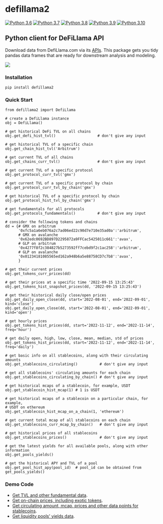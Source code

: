 # defillama2

[![Python 3.6](https://img.shields.io/badge/python-3.6-blue.svg)](https://www.python.org/downloads/release/python-360/)
[![Python 3.7](https://img.shields.io/badge/python-3.7-blue.svg)](https://www.python.org/downloads/release/python-370/)
[![Python 3.8](https://img.shields.io/badge/python-3.8-blue.svg)](https://www.python.org/downloads/release/python-380/)
[![Python 3.9](https://img.shields.io/badge/python-3.9-blue.svg)](https://www.python.org/downloads/release/python-390/)
[![Python 3.10](https://img.shields.io/badge/python-3.10-blue.svg)](https://www.python.org/downloads/release/python-310/)

## Python client for DeFiLlama API

Download data from DefiLlama.com via its [APIs](https://defillama.com/docs/api). 
This package gets you tidy pandas data frames that are ready for downstream 
analysis and modeling.

![](https://github.com/coindataschool/defillama2/blob/main/splash.png)

### Installation

`pip install defillama2`

### Quick Start

```
from defillama2 import DefiLlama

# create a DefiLlama instance
obj = DefiLlama()

# get historical DeFi TVL on all chains
obj.get_defi_hist_tvl()                   # don't give any input

# get historical TVL of a specific chain
obj.get_chain_hist_tvl('Arbitrum')

# get current TVL of all chains
obj.get_chains_curr_tvl()                 # don't give any input

# get current TVL of a specific protocol
obj.get_protocol_curr_tvl('gmx')     

# get current TVL of a specific protocol by chain
obj.get_protocol_curr_tvl_by_chain('gmx') 

# get historical TVL of a specific protocol by chain
obj.get_protocol_hist_tvl_by_chain('gmx') 

# get fundamentals for all protocols
obj.get_protocols_fundamentals()          # don't give any input

# consider the following tokens and chains
dd = {# GMX on arbitrum
      '0xfc5a1a6eb076a2c7ad06ed22c90d7e710e35ad0a':'arbitrum',  
      # GMX on avalanche
      '0x62edc0692BD897D2295872a9FFCac5425011c661':'avax',      
      # GLP on arbitrum
      '0x4277f8f2c384827b5273592ff7cebd9f2c1ac258':'arbitrum',  
      # GLP on avalanche
      '0x01234181085565ed162a948b6a5e88758CD7c7b8':'avax',      
      }

# get their current prices
obj.get_tokens_curr_prices(dd)

# get their prices at a specific time '2022-09-15 13:25:43'
obj.get_tokens_hist_snapshot_prices(dd, '2022-09-15 13:25:43')

# get their historical daily close/open prices 
obj.get_daily_open_close(dd, start='2022-08-01', end='2022-09-01', kind='close')
obj.get_daily_open_close(dd, start='2022-08-01', end='2022-09-01', kind='open')

# get hourly prices
obj.get_tokens_hist_prices(dd, start='2022-11-12', end='2022-11-14', freq='hour')

# get daily open, high, low, close, mean, median, std of prices
obj.get_tokens_hist_prices(dd, start='2022-11-12', end='2022-11-14', freq='daily')

# get basic info on all stablecoins, along with their circulating amounts
obj.get_stablecoins_circulating()          # don't give any input

# get all stablecoins' circulating amounts for each chain
obj.get_stablecoins_circulating_by_chain() # don't give any input

# get historical mcaps of a stablecoin, for example, USDT
obj.get_stablecoin_hist_mcap(1) # 1 is USDT

# get historical mcaps of a stablecoin on a particular chain, for example, 
# USDT on ethereum
obj.get_stablecoin_hist_mcap_on_a_chain(1, 'ethereum') 

# get current total mcap of all stablecoins on each chain
obj.get_stablecoins_curr_mcap_by_chain()   # don't give any input

# get historical prices of all stablecoins
obj.get_stablecoins_prices()               # don't give any input

# get the latest yields for all available pools, along with other information
obj.get_pools_yields()

# get the historical APY and TVL of a pool
obj.get_pool_hist_apy(pool_id)  # pool_id can be obtained from get_pools_yields()
```

### Demo Code

- [Get TVL and other fundamental data](https://github.com/coindataschool/defillama2/blob/main/notebooks/defillama_api_tvl.ipynb).
- [Get on-chain prices, including exotic tokens](https://github.com/coindataschool/defillama2/blob/main/notebooks/defillama_api_coins.ipynb).
- [Get circulating amount, mcap, prices and other data points for stablecoins](https://github.com/coindataschool/defillama2/blob/main/notebooks/defillama_api_stablecoins.ipynb).
- [Get liquidity pools' yields data](https://github.com/coindataschool/defillama2/blob/main/notebooks/defillama_api_yields.ipynb).
